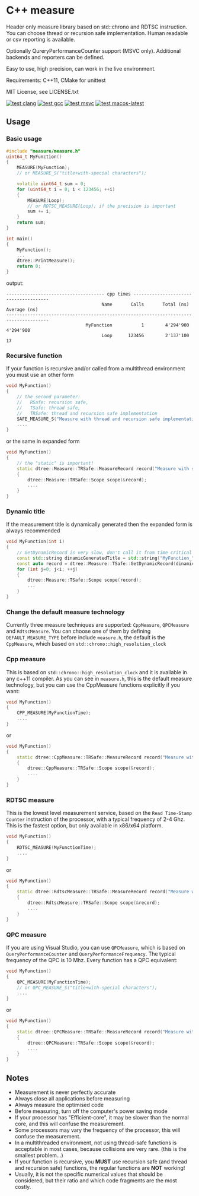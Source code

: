 # C++ measure

Header only measure library based on std::chrono and RDTSC instruction.
You can choose thread or recursion safe implementation.
Human readable or csv reporting is available.

Optionally QureryPerformanceCounter support (MSVC only).
Additional backends and reporters can be defined.

Easy to use, high precision, can work in the live environment.

Requirements: C++11, CMake for unittest

MIT License, see LICENSE.txt

[![test clang](https://github.com/Rezangyal/measure/actions/workflows/cmake-clang.yml/badge.svg)](https://github.com/Rezangyal/measure/actions/workflows/cmake-clang.yml)
[![test gcc](https://github.com/Rezangyal/measure/actions/workflows/cmake-gcc.yml/badge.svg)](https://github.com/Rezangyal/measure/actions/workflows/cmake-gcc.yml)
[![test msvc](https://github.com/Rezangyal/measure/actions/workflows/cmake-msvc.yml/badge.svg)](https://github.com/Rezangyal/measure/actions/workflows/cmake-msvc.yml)
[![test macos-latest](https://github.com/Rezangyal/measure/actions/workflows/macos_test.yml/badge.svg)](https://github.com/Rezangyal/measure/actions/workflows/macos_test.yml)

## Usage

### Basic usage
``` c++
#include "measure/measure.h"
uint64_t MyFunction()
{
    MEASURE(MyFunction);
    // or MEASURE_S("title+with-special characters");

    volatile uint64_t sum = 0;
    for (uint64_t i = 0; i < 123456; ++i)
    {
        MEASURE(Loop);
        // or RDTSC_MEASURE(Loop); if the precision is important
        sum += i;
    }
    return sum;
}

int main()
{
    MyFunction();
    ...
    dtree::PrintMeasure();
    return 0;
}
```
output:
```
------------------------------------- cpp times --------------------------------------
                                    Name       Calls       Total (ns)     Average (ns)
--------------------------------------------------------------------------------------
                              MyFunction           1        4'294'900        4'294'900
                                    Loop      123456        2'137'100               17
```


### Recursive function
If your function is recursive and/or called from a multithread environment you must use an other form
``` c++
void MyFunction()
{
    // the second parameter:
    //   RSafe: recursion safe,
    //   TSafe: thread safe,
    //   TRSafe: thread and recursion safe implementation
    SAFE_MEASURE_S("Measure with thread and recursion safe implementation", TRSafe);
    ....
}
```
or the same in expanded form
``` c++
void MyFunction()
{
    // the "static" is important!
    static dtree::Measure::TRSafe::MeasureRecord record("Measure with scope");
    {
        dtree::Measure::TRSafe::Scope scope(&record);
        ....
    }
}
```

### Dynamic title
If the measurement title is dynamically generated then the expanded form is always recommended
``` c++
void MyFunction(int i)
{
    // GetDynamicRecord is very slow, don't call it from time critical code!
    const std::string dinamicGeneratedTitle = std::string("MyFunction_") + std::to_string(i);
    const auto record = dtree::Measure::TSafe::GetDynamicRecord(dinamicGeneratedTitle.c_str());
    for (int j=0; j<i; ++j)
    {
        dtree::Measure::TSafe::Scope scope(record);
        ...
    }
}
```

### Change the default measure technology
Currently three measure techniques are supported: `CppMeasure`, `QPCMeasure` and `RdtscMeasure`.
You can choose one of them by defining `DEFAULT_MEASURE_TYPE` before include `measure.h`,
the default is the `CppMeasure`, which based on `std::chrono::high_resolution_clock`

### Cpp measure
This is based on `std::chrono::high_resolution_clock` and it is available in any c++11 compiler.
As you can see in `measure.h`, this is the default measure technology,
but you can use the CppMeasure functions explicitly if you want:
``` c++
void MyFunction()
{
    CPP_MEASURE(MyFunctionTime);
    ....
}
```
or
``` c++
void MyFunction()
{
    static dtree::CppMeasure::TRSafe::MeasureRecord record("Measure with scope");
    {
        dtree::CppMeasure::TRSafe::Scope scope(&record);
        ....
    }
}
```

### RDTSC measure
This is the lowest level measurement service,
based on the `Read Time-Stamp Counter` instruction of the processor,
with a typical frequency of 2-4 Ghz.
This is the fastest option, but only available in x86/x64 platform.
``` c++
void MyFunction()
{
    RDTSC_MEASURE(MyFunctionTime);
    ....
}
```
or
``` c++
void MyFunction()
{
    static dtree::RdtscMeasure::TRSafe::MeasureRecord record("Measure with scope");
    {
        dtree::RdtscMeasure::TRSafe::Scope scope(&record);
        ....
    }
}
```

### QPC measure
If you are using Visual Studio, you can use `QPCMeasure`,
which is based on `QueryPerformanceCounter` and `QueryPerformanceFrequency`.
The typical frequency of the QPC is 10 Mhz. Every function has a QPC equivalent:
``` c++
void MyFunction()
{
    QPC_MEASURE(MyFunctionTime);
    // or QPC_MEASURE_S("title+with-special characters");
    ....
}
```
or
``` c++
void MyFunction()
{
    static dtree::QPCMeasure::TRSafe::MeasureRecord record("Measure with scope");
    {
        dtree::QPCMeasure::TRSafe::Scope scope(&record);
        ....
    }
}
```

## Notes

- Measurement is never perfectly accurate
- Always close all applications before measuring
- Always measure the optimised code
- Before measuring, turn off the computer's power saving mode
- If your processor has "Efficient-core", it may be slower than the normal core,
  and this will confuse the measurement.
- Some processors may vary the frequency of the processor, this will confuse the measurement.
- In a multithreaded environment, not using thread-safe functions
  is acceptable in most cases, because collisions are very rare. (this is the smallest problem...)
- If your function is recursive, you __MUST__ use recursion safe (and thread and recursion safe)
  functions, the regular functions are __NOT__ working!
- Usually, it is not the specific numerical values that should be considered,
  but their ratio and which code fragments are the most costly.






